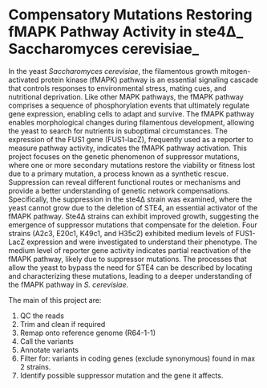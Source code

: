 # Compensatory Mutations Restoring fMAPK Pathway Activity in ste4Δ_ Saccharomyces cerevisiae_

In the yeast _Saccharomyces cerevisiae_, the filamentous growth mitogen-activated protein kinase (fMAPK) pathway is an essential signaling cascade that controls responses to environmental stress, mating cues, and nutritional deprivation. Like other MAPK pathways, the fMAPK pathway comprises a sequence of phosphorylation events that ultimately regulate gene expression, enabling cells to adapt and survive. The fMAPK pathway enables morphological changes during filamentous development, allowing the yeast to search for nutrients in suboptimal circumstances. The expression of the FUS1 gene (FUS1-lacZ), frequently used as a reporter to measure pathway activity, indicates the fMAPK pathway activation. This project focuses on the genetic phenomenon of suppressor mutations, where one or more secondary mutations restore the viability or fitness lost due to a primary mutation, a process known as a synthetic rescue. Suppression can reveal different functional routes or mechanisms and provide a better understanding of genetic network compensations. Specifically, the suppression in the ste4Δ strain was examined, where the yeast cannot grow due to the deletion of STE4, an essential activator of the fMAPK pathway. Ste4Δ strains can exhibit improved growth, suggesting the emergence of suppressor mutations that compensate for the deletion. Four strains (A2c3, E20c1, K49c1, and H35c2) exhibited medium levels of FUS1-LacZ expression and were investigated to understand their phenotype. The medium level of reporter gene activity indicates partial reactivation of the fMAPK pathway, likely due to suppressor mutations. The processes that allow the yeast to bypass the need for STE4 can be described by locating and characterizing these mutations, leading to a deeper understanding of the fMAPK pathway in _S. cerevisiae_.

The main of this project are: 
  1) QC the reads
  2) Trim and clean if required
  3) Remap onto reference genome (R64-1-1)
  4) Call the variants
  5) Annotate variants
  6) Filter for: variants in coding genes (exclude synonymous) found in max 2 strains.
  7) Identify possible suppressor mutation and the gene it affects.
